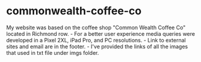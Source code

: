 # commonwealth-coffee-co
My website was based on the coffee shop "Common Wealth Coffee Co" located in Richmond row.  - For a better user experience media queries were developed in a Pixel 2XL, iPad Pro, and PC resolutions. - Link to external sites and email are in the footer. - I've provided the links of all the images that used in txt file under imgs folder.
